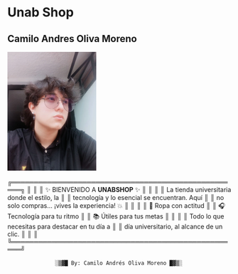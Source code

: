 # Unab Shop

## Camilo Andres Oliva Moreno

<img src="camilooliva.webp" width= "200">

╔════════════════════════════════════════════════════╗
║                                                    ║
║          ✨ BIENVENIDO A **UNABSHOP** ✨            ║
║                                                    ║
║   La tienda universitaria donde el estilo, la      ║
║   tecnología y lo esencial se encuentran. Aquí     ║
║   no solo compras... ¡vives la experiencia! 💥     ║
║                                                    ║
║   👕  Ropa con actitud                             ║
║   🎧  Tecnología para tu ritmo                     ║
║   📚  Útiles para tus metas                        ║
║                                                    ║
║   Todo lo que necesitas para destacar en tu día a  ║
║   día universitario, al alcance de un clic.        ║
║                                                    ║
╚════════════════════════════════════════════════════╝


                   ░▒▓█ By: Camilo Andrés Oliva Moreno █▓▒░
